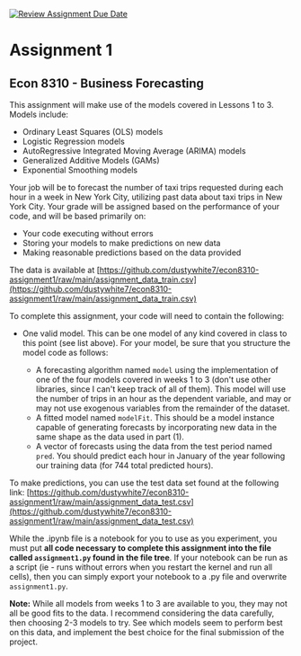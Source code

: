 [![Review Assignment Due Date](https://classroom.github.com/assets/deadline-readme-button-22041afd0340ce965d47ae6ef1cefeee28c7c493a6346c4f15d667ab976d596c.svg)](https://classroom.github.com/a/yOpA_s_M)
# Assignment 1
## Econ 8310 - Business Forecasting

This assignment will make use of the models covered in Lessons 1 to 3. Models include:

- Ordinary Least Squares (OLS) models
- Logistic Regression models
- AutoRegressive Integrated Moving Average (ARIMA) models
- Generalized Additive Models (GAMs)
- Exponential Smoothing models

Your job will be to forecast the number of taxi trips requested during each hour in a week in New York City, utilizing past data about taxi trips in New York City. Your grade will be assigned based on the performance of your code, and will be based primarily on:

- Your code executing without errors
- Storing your models to make predictions on new data
- Making reasonable predictions based on the data provided

The data is available at [https://github.com/dustywhite7/econ8310-assignment1/raw/main/assignment_data_train.csv](https://github.com/dustywhite7/econ8310-assignment1/raw/main/assignment_data_train.csv)

To complete this assignment, your code will need to contain the following:

- One valid model. This can be one model of any kind covered in class to this point (see list above). For your model, be sure that you structure the model code as follows:

    - A forecasting algorithm named `model` using the implementation of one of the four models covered in weeks 1 to 3 (don't use other libraries, since I can't keep track of all of them). This model will use the number of trips in an hour as the dependent variable, and may or may not use exogenous variables from the remainder of the dataset.
    - A fitted model named `modelFit`. This should be a model instance capable of generating forecasts by incorporating new data in the same shape as the data used in part (1).
    - A vector of forecasts using the data from the test period named `pred`. You should predict each hour in January of the year following our training data (for 744 total predicted hours).
    
To make predictions, you can use the test data set found at the following link: [https://github.com/dustywhite7/econ8310-assignment1/raw/main/assignment_data_test.csv](https://github.com/dustywhite7/econ8310-assignment1/raw/main/assignment_data_test.csv)

While the .ipynb file is a notebook for you to use as you experiment, you must put **all code necessary to complete this assignment into the file called `assignment1.py` found in the file tree**. If your notebook can be run as a script (ie - runs without errors when you restart the kernel and run all cells), then you can simply export your notebook to a .py file and overwrite `assignment1.py`.

**Note:** While all models from weeks 1 to 3 are available to you, they may not all be good fits to the data. I recommend considering the data carefully, then choosing 2-3 models to try. See which models seem to perform best on this data, and implement the best choice for the final submission of the project.

